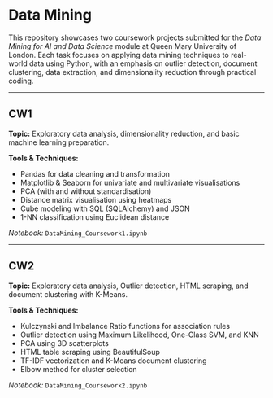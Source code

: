 # Data Mining

This repository showcases two coursework projects submitted for the *Data Mining for AI and Data Science* module at Queen Mary University of London. Each task focuses on applying data mining techniques to real-world data using Python, with an emphasis on outlier detection, document clustering, data extraction, and dimensionality reduction through practical coding.

---

## CW1

**Topic:** 
Exploratory data analysis, dimensionality reduction, and basic machine learning preparation.

**Tools & Techniques:**
- Pandas for data cleaning and transformation  
- Matplotlib & Seaborn for univariate and multivariate visualisations  
- PCA (with and without standardisation)  
- Distance matrix visualisation using heatmaps  
- Cube modeling with SQL (SQLAlchemy) and JSON  
- 1-NN classification using Euclidean distance   

*Notebook:* `DataMining_Coursework1.ipynb`

---

## CW2

**Topic:** 
Exploratory data analysis, Outlier detection, HTML scraping, and document clustering with K-Means.

**Tools & Techniques:**
- Kulczynski and Imbalance Ratio functions for association rules  
- Outlier detection using Maximum Likelihood, One-Class SVM, and KNN  
- PCA using 3D scatterplots  
- HTML table scraping using BeautifulSoup  
- TF-IDF vectorization and K-Means document clustering  
- Elbow method for cluster selection    

*Notebook:* `DataMining_Coursework2.ipynb`
